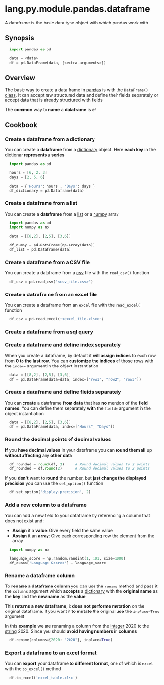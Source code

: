 # lang.py.module.pandas.dataframe

A dataframe is the basic data type object with which pandas work with

## Synopsis

```py
  import pandas as pd

  data = <data>
  df = pd.DataFrame(data, [<extra-arguments>])
```

## Overview

The basic way to create a data frame in [pandas](./czyt.md) is with the `DataFrame()`
[class](./unhs.md). It can accept raw structured data and define their fields
separately or accept data that is already structured with fields

The **common** way to **name** a **dataframe** is `df`

## Cookbook

### Create a dataframe from a dictionary

You can create a **dataframe** from a [dictionary](./0loj.md) object. Here **each
key** in the dictionar **represents** a **series**

```py
  import pandas as pd

  hours = [6, 2, 3]
  days = [2, 5, 6]

  data = {'Hours': hours , 'Days': days }
  df_dictionary = pd.Dataframe(data)
```

### Create a dataframe from a list

You can create a **dataframe** from a [list](./7cx0.md) or a [numpy](./5nfr.md) array

```py
  import pandas as pd
  import numpy as np

  data = [[8,2], [2,5], [3,6]]

  df_numpy = pd.DataFrame(np.array(data))
  df_list = pd.Dataframe(data)
```

### Create a dataframe from a CSV file

You can create a dataframe from a [csv](./rlaw.md) file with the `read_csv()` function

```py
  df_csv = pd.read_csv("<csv_file.csv>")
```

### Create a datraframe from an excel file

You can create a dataframe from an `excel` file with the `read_excel()` function

```py
  df_csv = pd.read_excel("<excel_file.xlsx>")
```

### Create a dataframe from a sql query

### Create a dataframe and define index separately

When you create a dataframe, by default it **will assign indices** to each row from
**0 to the last row**. You can **customize the indices** of those rows with the
`index=` argument in the object instantiation

```py
  data = [[8,2], [2,5], [3,6]]
  df = pd.DataFrame(data=data, index=["row1", "row2", "row3"])
```

### Create a dataframe and define fields separately

You can **create** a dataframe **from data** that has **no** mention of the
**field names**. You can define them separately **with** the `field=` argument
in the object instantiation

```py
  data = [[8,2], [2,5], [3,6]]
  df = pd.DataFrame(data, index=["Hours", "Days"])
```

### Round the decimal points of decimal values

**If** you **have decimal values** in your dataframe you can **round them all**
up **without affecting** any **other data**

```py
  df_rounded = round(df, 2)     # Round decimal values to 2 points
  df_rounded = df.round(2)      # Round decimal values to 2 points
```

If you **don't** want to **round** the number, but **just change the displayed precision**
you can use the `set_option()` function

```py
  df.set_option('display.precision', 2)
```

### Add a new column to a dataframe

You can add a new field to your dataframe by referencing a column that does not
exist and:

- **Assign** it a **value**: Give every field the same value
- **Assign** it an **array**: Give each corresponding row the element from the array

```py
  import numpy as np

  language_score = np.random.randint(1, 101, size=1000)
  df_exams['Language Scores'] = language_score
```

### Rename a dataframe column

To **rename a dataframe column** you can use the `rename` method and pass it
the `columns` argument which **accepts** a [dictionary](./0loj.md) with the
**original name** as the **key** and the **new name** as the **value**

This **returns a new dataframe**, it **does not performe mutation** on the
original dataframe. If you want it **to mutate** the original **use** the
`inplace=True` argument

In this **example** we are renaming a column from the [integer](./x4ok.md) 2020 to
the [string](./4t3v.md) 2020. Since you should **avoid having numbers in
columns**

```py
  df.rename(columns={2020: "2020"}, inplace=True)
```

### Export a dataframe to an excel format

You can **export** your dataframe **to different format**, one of which is
`excel` with the `to_excel()` method

```py
  df.to_excel('excel_table.xlsx')
```
